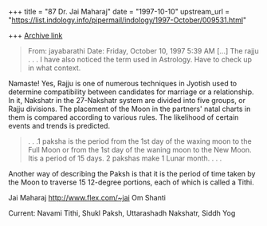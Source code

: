 +++
title = "87 Dr. Jai Maharaj"
date = "1997-10-10"
upstream_url = "https://list.indology.info/pipermail/indology/1997-October/009531.html"

+++
[Archive link](https://list.indology.info/pipermail/indology/1997-October/009531.html)

> From: jayabarathi <jaybee at TM.NET.MY>
> Date: Friday, October 10, 1997 5:39 AM
> [...]
> The rajju . . . I have also noticed the term used in Astrology.
> Have to check up in what context.

Namaste!  Yes, Rajju is one of numerous techniques
in Jyotish used to determine compatibility between
candidates for marriage or a relationship.  In it,
Nakshatr in the 27-Nakshatr system are divided into
five groups, or Rajju divisions.  The placement of the
Moon in the partners' natal charts in them is compared
according to various rules.  The likelihood of
certain events and trends is predicted.

> . . .1 paksha is the period from the 1st day of the waxing
> moon to the Full Moon or from the 1st day of the waning
> moon to the New Moon. Itis a period of 15 days.
> 2 pakshas make 1 Lunar month. . . .

Another way of describing the Paksh is that it is the period of
time taken by the Moon to traverse 15 12-degree portions, each
of which is called a Tithi.

Jai Maharaj
http://www.flex.com/~jai
Om Shanti

Current: Navami Tithi, Shukl Paksh, Uttarashadh Nakshatr, Siddh Yog



